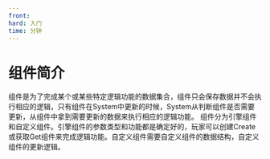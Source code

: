 ```yaml
---
front: 
hard: 入门
time: 分钟
---
```


# <span id="组件简介"></span>组件简介

组件是为了完成某个或某些特定逻辑功能的数据集合，组件只会保存数据并不会执行相应的逻辑，只有组件在System中更新的时候，System从判断组件是否需要更新，从组件中拿到需要更新的数据来执行相应的逻辑功能。
组件分为引擎组件和自定义组件。引擎组件的参数类型和功能都是确定好的，玩家可以创建Create或获取Get组件来完成逻辑功能。自定义组件需要自定义组件的数据结构，自定义组件的更新逻辑。


